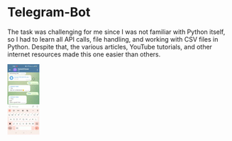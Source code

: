 # Telegram-Bot

The task was challenging for me since I was not familiar with Python itself, so I had to learn all API calls, file handling, and working with CSV files in Python. Despite that, the various articles, YouTube tutorials, and other internet resources made this one easier than others.



![Demo of my project](https://github.com/santoydv/Telegram-Bot/blob/main/telebot.gif)
